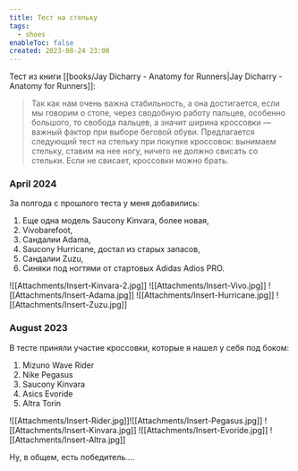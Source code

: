 ```yaml
---
title: Тест на стельку
tags:
  - shoes
enableToc: false
created: 2023-08-24 23:00
---
```

Тест из книги [[books/Jay Dicharry - Anatomy for Runners|Jay Dicharry - Anatomy for Runners]]: 

> Так как нам очень важна стабильность, а она достигается, если мы говорим о стопе, через сводобную работу пальцев, особенно большого, то свобода пальцев, а значит ширина кроссовки — важный фактор при выборе беговой обуви. Предлагается следующий тест на стельку при покупке кроссовок: вынимаем стельку, ставим на нее ногу, ничего не должно свисать со стельки. Если не свисает, кроссовки можно брать.

### April 2024

За полгода с прошлого теста у меня добавились:
1. Еще одна модель Saucony Kinvara, более новая,
2. Vivobarefoot,
3. Сандалии Adama,
4. Saucony Hurricane, достал из старых запасов,
5. Сандалии Zuzu,
6. Синяки под ногтями от стартовых Adidas Adios PRO.

![[Attachments/Insert-Kinvara-2.jpg]]
![[Attachments/Insert-Vivo.jpg]]
![[Attachments/Insert-Adama.jpg]]
![[Attachments/Insert-Hurricane.jpg]]
![[Attachments/Insert-Zuzu.jpg]]
### August 2023

В тесте приняли участие кроссовки, которые я нашел у себя под боком:
1. Mizuno Wave Rider
2. Nike Pegasus
3. Saucony Kinvara
4. Asics Evoride
5. Altra Torin

![[Attachments/Insert-Rider.jpg]]![[Attachments/Insert-Pegasus.jpg]]
![[Attachments/Insert-Kinvara.jpg]]
![[Attachments/Insert-Evoride.jpg]]
![[Attachments/Insert-Altra.jpg]]

Ну, в общем, есть победитель....